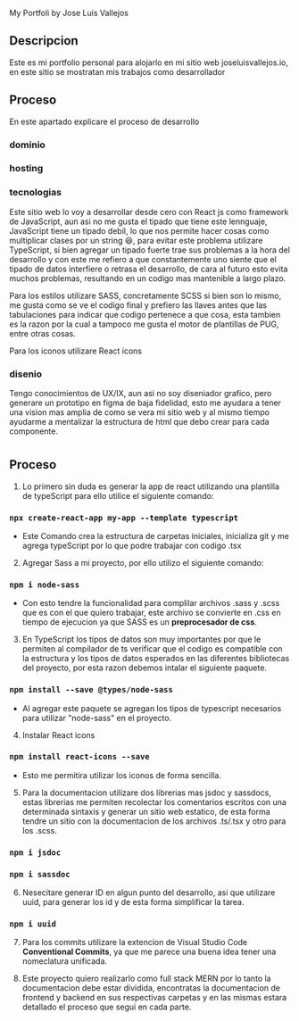 My Portfoli by Jose Luis Vallejos




## Descripcion


Este es mi portfolio personal para alojarlo en mi sitio web joseluisvallejos.io, en este sitio se mostratan mis trabajos como desarrollador


## Proceso


En este apartado explicare el proceso de desarrollo
### dominio


### hosting


### tecnologias


Este sitio web lo voy a desarrollar desde cero con React js como framework de JavaScript, aun asi no me gusta el tipado que tiene este lennguaje, JavaScript tiene un tipado debil, lo que nos permite hacer cosas como multiplicar clases por un string 😆, para evitar este problema utilizare TypeScript, si bien agregar un tipado fuerte trae sus problemas a la hora del desarrollo y con este me refiero a que constantemente uno siente que el tipado de datos interfiere o retrasa el desarrollo, de cara al futuro esto evita muchos problemas, resultando en un codigo mas mantenible a largo plazo.


Para los estilos utilizare SASS, concretamente SCSS si bien son lo mismo, me gusta como se ve el codigo final y prefiero las llaves antes que las tabulaciones para indicar que codigo pertenece a que cosa, esta tambien es la razon por la cual a tampoco me gusta el motor de plantillas de PUG, entre otras cosas.


Para los iconos utilizare React icons


### disenio


Tengo conocimientos de UX/IX, aun asi no soy diseniador grafico, pero generare un prototipo en figma de baja fidelidad, esto me ayudara a tener una vision mas amplia de como se vera mi sitio web y al mismo tiempo ayudarme a mentalizar la estructura de html que debo crear para cada componente.

#

## Proceso


1. Lo primero sin duda es generar la app de react utilizando una plantilla de typeScript para ello utilice el siguiente comando:

### `npx create-react-app my-app --template typescript`

* Este Comando crea la estructura de carpetas iniciales, inicializa git y me agrega typeScript por lo que podre trabajar con codigo .tsx


2. Agregar Sass a mi proyecto, por ello utilizo el siguiente comando:

### `npm i node-sass`

* Con esto tendre la funcionalidad para complilar archivos .sass y .scss que es con el que quiero trabajar, este archivo se convierte en .css en tiempo de ejecucion ya que SASS es un **preprocesador de css**.


3. En TypeScript los tipos de datos son muy importantes por que le permiten al compilador de ts verificar que el codigo es compatible con la estructura y los tipos de datos esperados en las diferentes bibliotecas del proyecto, por esta razon debemos intalar el siguiente paquete.


### `npm install --save @types/node-sass`


* Al agregar este paquete se agregan los tipos de typescript necesarios para utilizar "node-sass" en el proyecto.

4. Instalar React icons

### `npm install react-icons --save`

* Esto me permitira utilizar los iconos de forma sencilla.

5. Para la documentacion utilizare dos librerias mas jsdoc y sassdocs, estas librerias me permiten recolectar los comentarios escritos con una determinada sintaxis y generar un sitio web estatico, de esta forma tendre un sitio con la documentacion de los archivos .ts/.tsx y otro para los .scss.

### `npm i jsdoc`
### `npm i sassdoc`

6. Nesecitare generar ID en algun punto del desarrollo, asi que utilizare uuid, para generar los id y de esta forma simplificar la tarea.

### `npm i uuid`

7. Para los commits utilizare la extencion de Visual Studio Code **Conventional Commits**, ya que me parece una buena idea tener una nomeclatura unificada.

8. Este proyecto quiero realizarlo como full stack MERN por lo tanto la documentacion debe estar dividida, encontratas la documentacion de frontend y backend en sus respectivas carpetas y en las mismas estara detallado el proceso que segui en cada parte.








